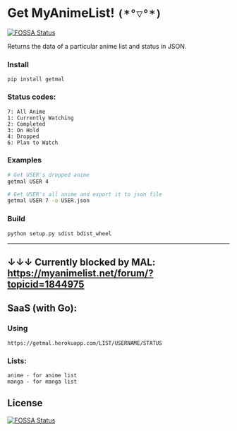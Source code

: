 # Get MyAnimeList! `(*°▽°*)`
[![FOSSA Status](https://app.fossa.com/api/projects/git%2Bgithub.com%2Fvalsaven%2Fgetmal.svg?type=shield)](https://app.fossa.com/projects/git%2Bgithub.com%2Fvalsaven%2Fgetmal?ref=badge_shield)

Returns the data of a particular anime list and status in JSON.

### Install
`pip install getmal`

### Status codes:
```
7: All Anime
1: Currently Watching
2: Completed
3: On Hold
4: Dropped
6: Plan to Watch
```

### Examples
```bash
# Get USER's dropped anime
getmal USER 4

# Get USER's all anime and export it to json file
getmal USER 7 -o USER.json
```

### Build
```bash
python setup.py sdist bdist_wheel
```

-----------------

## ↓↓↓ Currently blocked by MAL: https://myanimelist.net/forum/?topicid=1844975
## SaaS (with Go):
### Using
`https://getmal.herokuapp.com/LIST/USERNAME/STATUS`

### Lists:
```
anime - for anime list
manga - for manga list
```


## License
[![FOSSA Status](https://app.fossa.com/api/projects/git%2Bgithub.com%2Fvalsaven%2Fgetmal.svg?type=large)](https://app.fossa.com/projects/git%2Bgithub.com%2Fvalsaven%2Fgetmal?ref=badge_large)